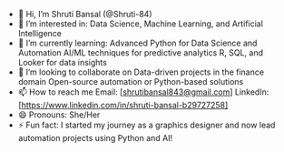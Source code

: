 - 👋 Hi, I’m Shruti Bansal (@Shruti-84)
- 👀 I’m interested in:
      Data Science, Machine Learning, and Artificial Intelligence
- 🌱 I’m currently learning:
      Advanced Python for Data Science and Automation
      AI/ML techniques for predictive analytics
      R, SQL, and Looker for data insights
- 💞️ I’m looking to collaborate on
      Data-driven projects in the finance domain
      Open-source automation or Python-based solutions 
- 📫 How to reach me
      Email: [shrutibansal843@gmail.com]
LinkedIn: [https://www.linkedin.com/in/shruti-bansal-b29727258]
- 😄 Pronouns: She/Her
- ⚡ Fun fact: I started my journey as a graphics designer and now lead automation projects using Python and AI!

<!---
Shruti-84/Shruti-84 is a ✨ special ✨ repository because its `README.md` (this file) appears on your GitHub profile.
You can click the Preview link to take a look at your changes.
--->
